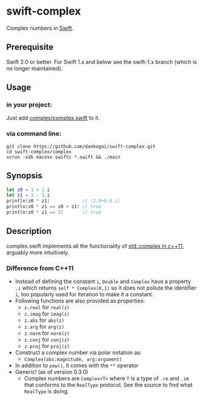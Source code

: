 swift-complex
=============

Complex numbers in [Swift].

[Swift]: https://developer.apple.com/swift/

Prerequisite
------------

Swift 2.0 or better.
For Swift 1.x and below see the swift-1.x branch 
(which is no longer maintained).

Usage
-----

### in your project:

Just add [complex/complex.swift] to it.

[complex/complex.swift]: ./complex/complex.swift

### via command line:

````shell
git clone https://github.com/dankogai/swift-complex.git
cd swift-complex/complex
xcrun -sdk macosx swiftc *.swift && ./main
````

Synopsis
--------

````swift
let z0 = 1 + 1.i
let z1 = 1 - 1.i
println(z0 * z1)            // (2.0+0.0.i)
println(z0 * z1 == z0 + z1) // true
println(z0 * z1 == 2)       // true
````

Description
-----------

complex.swift implements all the functionality of [std::complex in c++11], arguably more intuitively. 


[std::complex in c++11]: http://www.cplusplus.com/reference/complex/

### Difference from C++11

* Instead of defining the constant `i`, `Double` and `Complex` have a property `.i` which returns `self * Complex(0,1)` so it does not pollute the identifier `i`, too popularly used for iteration to make it a constant.
* Following functions are also provided as properties:
  * `z.real` for `real(z)`
  * `z.imag` for `imag(z)`
  * `z.abs` for `abs(z)`
  * `z.arg` for `arg(z)`
  * `z.norm` for `norm(z)`
  * `z.conj` for `conj(z)`
  * `z.proj` for `proj(z)`
* Construct a complex number via polar notation as:
  * `Complex(abs:magnitude, arg:argument)`
* In addition to `pow()`, it comes with the `**` operator
* Generic! (as of version 0.3.0)
  * Complex numbers are `Complex<T>` where `T` is a type of `.re` and `.im` that conforms to the `RealType` protocol.  See the source to find what `RealType` is doing.
